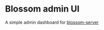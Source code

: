 # Blossom admin UI

A simple admin dashboard for [blossom-server](https://github.com/hzrd149/blossom-server)
